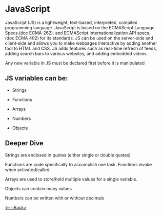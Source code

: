 # JavaScript

JavaScript (JS) is a lightweight, text-based, interpreted, compiled programming language. JavaScript is based on the ECMAScript Language Specs.(doc ECMA-262). and ECMAScript Internationalization API specs. (doc ECMA 402) for its standards. JS can be used on the server-side and client-side and allows you to make webpages interactive by adding another tool to HTML and CSS. JS adds features such as real-time refresh of feeds, adding search bars to various websites, and adding embedded videos.

Any new variable in JS must be declared first before it is manipulated

## JS variables can be:

* Strings

* Functions

* Arrays

* Numbers

* Objects


## Deeper Dive

Strings are enclosed in quotes (either single or double quotes)

Functions are code specifically to accomplish one task. Functions invoke when activated/called.

Arrays are used to store/hold multiple values for a single variable.

Objects can contain many values

Numbers can be written with or without decimals


[<===Back>](README.md) 